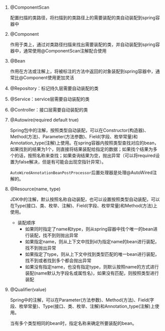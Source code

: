 1. @ComponentScan

   配置扫描的类路径，将扫描到的类路径上的需要装配的类自动装配到spring容器中

2. @Component

   作用于类上，通过对类路径扫描来找出需要装配的类，并自动装配到spring容器中，通常使用@ComponentScan注解配合使用

3. @Bean

   作用在方法或注解上，将被标注的方法中返回的对象装配到spring容器中，通常比@Component使用更加灵活

4. @Repository：标记持久层需要自动装配的类

5. @Service：service层需要自动装配的类

6. @Controller：接口层需要自动装配的类

7. @Autowire(required default true)

   Spring包中的注解，按照类型自动装配，可以在Constructor(构造器)、Method(方法)、Parameter(方法参数)、Field(字段、枚举常量)和Annotation_type(注解)上使用。在spring容器内按照类型查找对应的bean，如果找到的结果为1个，则直接将结果装配给指定的数据；如果找个结果为多个的话，按照名称来查找；如果查询结果为空，抛出异常（可以将required设置为false解决，但是有可能会出现空指针异常）。

   `AutoWiredAnnotationBeanPostProcessor`后置处理器是处理@AutoWired注解的。

8. @Resource(name, type)

   JDK中的注解，默认按照名称自动装配，也可以设置按照类型自动装配，可以在Type(接口、类、枚举、注解)、Field(字段、枚举常量)和Method(方法)上使用。

   + 装配顺序
     + 如果同时指定了name和type，则从spring容器中找个唯一的bean进行装配，找不到则抛出异常
     + 如果指定name，则从上下文中找到id为指定name的bean进行装配，找不到抛出异常
     + 如果指定了type，则从上下文中找到类型匹配的唯一bean进行装配，找不到或者找到多个都会抛出异常
     + 如果没有指定name，也没有指定type，则默认按照name的方式进行装配(name默认为字段名或属性名)，如果没有匹配，则按照类型进行装配

9. @Qualifier(value)

   Spring中的注解，可以在Parameter(方法参数)、Method(方法)、Field(字段、枚举常量)、Type(接口、类、枚举、注解)和Annotation_type(注解)上使用。

   当有多个类型相同的bean时，指定名称来确定所要装配的bean。